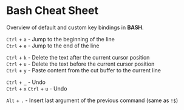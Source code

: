 # Bash Cheat Sheet
Overview of default and custom key bindings in **BASH**.

`Ctrl` + `a` - Jump to the beginning of the line  
`Ctrl` + `e` - Jump to the end of the line  

`Ctrl` + `k` - Delete the text after the current cursor position  
`Ctrl` + `u` - Delete the text before the current cursor position  
`Ctrl` + `y` - Paste content from the cut buffer to the current line  

`Ctrl` + `_` - Undo  
`Ctrl` + `x` `Ctrl` + `u` - Undo  

`Alt` + `.` - Insert last argument of the previous command (same as `!$`)  

